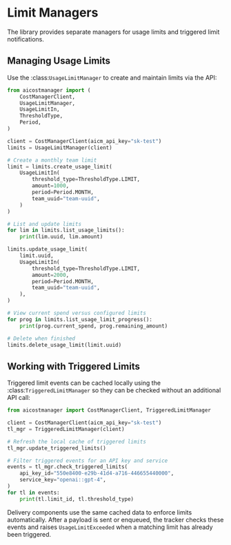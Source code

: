 # Limit Managers

The library provides separate managers for usage limits and triggered limit
notifications.

## Managing Usage Limits

Use the :class:`UsageLimitManager` to create and maintain limits via the
API:

```python
from aicostmanager import (
    CostManagerClient,
    UsageLimitManager,
    UsageLimitIn,
    ThresholdType,
    Period,
)

client = CostManagerClient(aicm_api_key="sk-test")
limits = UsageLimitManager(client)

# Create a monthly team limit
limit = limits.create_usage_limit(
    UsageLimitIn(
        threshold_type=ThresholdType.LIMIT,
        amount=1000,
        period=Period.MONTH,
        team_uuid="team-uuid",
    )
)

# List and update limits
for lim in limits.list_usage_limits():
    print(lim.uuid, lim.amount)

limits.update_usage_limit(
    limit.uuid,
    UsageLimitIn(
        threshold_type=ThresholdType.LIMIT,
        amount=2000,
        period=Period.MONTH,
        team_uuid="team-uuid",
    ),
)

# View current spend versus configured limits
for prog in limits.list_usage_limit_progress():
    print(prog.current_spend, prog.remaining_amount)

# Delete when finished
limits.delete_usage_limit(limit.uuid)
```

## Working with Triggered Limits

Triggered limit events can be cached locally using the
:class:`TriggeredLimitManager` so they can be checked without an additional
API call:

```python
from aicostmanager import CostManagerClient, TriggeredLimitManager

client = CostManagerClient(aicm_api_key="sk-test")
tl_mgr = TriggeredLimitManager(client)

# Refresh the local cache of triggered limits
tl_mgr.update_triggered_limits()

# Filter triggered events for an API key and service
events = tl_mgr.check_triggered_limits(
    api_key_id="550e8400-e29b-41d4-a716-446655440000",
    service_key="openai::gpt-4",
)
for tl in events:
    print(tl.limit_id, tl.threshold_type)
```

Delivery components use the same cached data to enforce limits automatically.
After a payload is sent or enqueued, the tracker checks these events and raises
``UsageLimitExceeded`` when a matching limit has already been triggered.

